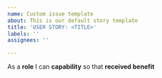 ```yaml
---
name: Custom issue template
about: This is our default story template
title: 'USER STORY: <TITLE>'
labels: ''
assignees: ''

---
```


As a **role**
I can **capability**
so that **received benefit**
